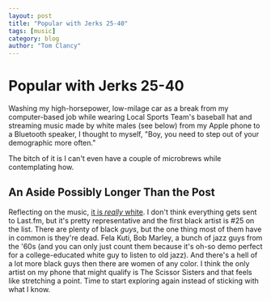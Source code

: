 ```yaml
---
layout: post
title: "Popular with Jerks 25-40"
tags: [music]
category: blog
author: "Tom Clancy"
---
```


# Popular with Jerks 25-40

Washing my high-horsepower, low-milage car as a break from my computer-based job while wearing Local Sports Team's baseball hat and streaming music made by white males (see below) from my Apple phone to a Bluetooth speaker, I thought to myself, "Boy, you need to step out of your demographic more often."

The bitch of it is I can't even have a couple of microbrews while contemplating how.

## An Aside Possibly Longer Than the Post

Reflecting on the music, [it is *really* white](http://www.last.fm/user/yerfatma/library). I don't think everything gets sent to Last.fm, but it's pretty representative and the first black artist is #25 on the list. There are plenty of black *guys*, but the one thing most of them have in common is they're dead. Fela Kuti, Bob Marley, a bunch of jazz guys from the '60s (and you can only just count them because it's oh-so demo perfect for a college-educated white guy to listen to old jazz). And there's a hell of a lot more black guys then there are women of any color. I think the only artist on my phone that might qualify is The Scissor Sisters and that feels like stretching a point. Time to start exploring again instead of sticking with what I know.
